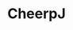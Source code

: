 ---
codehost: https://github.com/https://github.com/leaningtech/cheerpj-meta
logohandle: cheerpj
sort: cheerpj
title: CheerpJ
website: https://cheerpj.com/
---